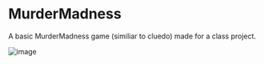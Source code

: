# MurderMadness
A basic MurderMadness game (similiar to cluedo) made for a class project.


![image](https://user-images.githubusercontent.com/87348118/132321247-9ac1f4fc-9e30-420c-9a58-94ef14ef5979.png)

